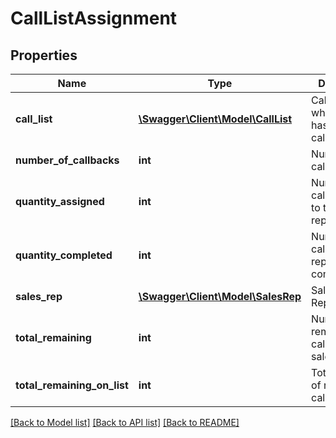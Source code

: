 # CallListAssignment

## Properties
Name | Type | Description | Notes
------------ | ------------- | ------------- | -------------
**call_list** | [**\Swagger\Client\Model\CallList**](CallList.md) | Call list on which this rep has assigned calls | [optional] 
**number_of_callbacks** | **int** | Number of callbacks | [optional] 
**quantity_assigned** | **int** | Number of calls assigned to this sales rep | [optional] 
**quantity_completed** | **int** | Number of calls this sales rep has completed | [optional] 
**sales_rep** | [**\Swagger\Client\Model\SalesRep**](SalesRep.md) | Sales Representative | [optional] 
**total_remaining** | **int** | Number of remaining calls for this sales rep | [optional] 
**total_remaining_on_list** | **int** | Total number of remaining calls on the list | [optional] 

[[Back to Model list]](../README.md#documentation-for-models) [[Back to API list]](../README.md#documentation-for-api-endpoints) [[Back to README]](../README.md)


